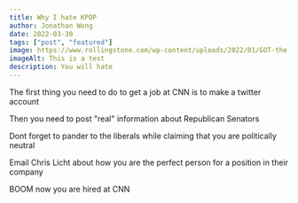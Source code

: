 ```yaml
---
title: Why I hate KPOP
author: Jonathan Wong
date: 2022-03-30
tags: ["post", "featured"]
image: https://www.rollingstone.com/wp-content/uploads/2022/01/GOT-the-beat-%E1%84%8B%E1%85%B5%E1%84%86%E1%85%B5%E1%84%8C%E1%85%B5-%E1%84%8B%E1%85%AC%E1%86%AB%E1%84%8D%E1%85%A9%E1%86%A8%E1%84%87%E1%85%AE%E1%84%90%E1%85%A5-%E1%84%8F%E1%85%A1%E1%84%85%E1%85%B5%E1%84%82%E1%85%A1-%E1%84%8B%E1%85%B0%E1%86%AB%E1%84%83%E1%85%B5-%E1%84%90%E1%85%A2%E1%84%8B%E1%85%A7%E1%86%AB-%E1%84%87%E1%85%A9%E1%84%8B%E1%85%A1-%E1%84%92%E1%85%AD%E1%84%8B%E1%85%A7%E1%86%AB-%E1%84%89%E1%85%B3%E1%86%AF%E1%84%80%E1%85%B5-%E1%84%8B%E1%85%B1%E1%86%AB%E1%84%90%E1%85%A5.jpg
imageAlt: This is a test
description: You will hate
---
```



The first thing you need to do to get a job at CNN is to make a twitter account

Then you need to post "real" information about Republican Senators 

Dont forget to pander to the liberals while claiming that you are politically neutral

Email Chris Licht about how you are the perfect person for a position in their company

BOOM now you are hired at CNN